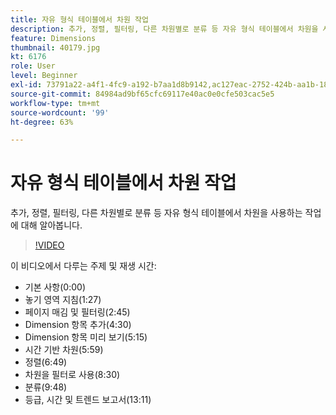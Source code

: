 ```yaml
---
title: 자유 형식 테이블에서 차원 작업
description: 추가, 정렬, 필터링, 다른 차원별로 분류 등 자유 형식 테이블에서 차원을 사용하는 작업에 대해 알아봅니다.
feature: Dimensions
thumbnail: 40179.jpg
kt: 6176
role: User
level: Beginner
exl-id: 73791a22-a4f1-4fc9-a192-b7aa1d8b9142,ac127eac-2752-424b-aa1b-18a9688d42db
source-git-commit: 84984ad9bf65cfc69117e40ac0e0cfe503cac5e5
workflow-type: tm+mt
source-wordcount: '99'
ht-degree: 63%

---
```


# 자유 형식 테이블에서 차원 작업

추가, 정렬, 필터링, 다른 차원별로 분류 등 자유 형식 테이블에서 차원을 사용하는 작업에 대해 알아봅니다.

>[!VIDEO](https://video.tv.adobe.com/v/40179/?quality=12&learn=on)

이 비디오에서 다루는 주제 및 재생 시간:

* 기본 사항(0:00)
* 놓기 영역 지침(1:27)
* 페이지 매김 및 필터링(2:45)
* Dimension 항목 추가(4:30)
* Dimension 항목 미리 보기(5:15)
* 시간 기반 차원(5:59)
* 정렬(6:49)
* 차원을 필터로 사용(8:30)
* 분류(9:48)
* 등급, 시간 및 트렌드 보고서(13:11)
